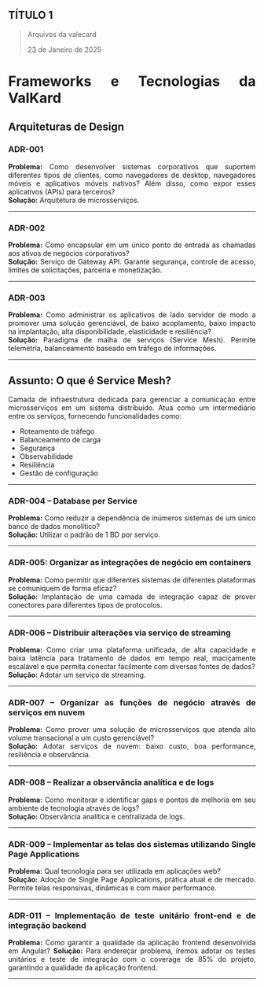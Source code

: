 <div align='justify'>

## TÍTULO 1

>Arquivos da valecard
>
>23 de Janeiro de 2025

# Frameworks e Tecnologias da ValKard

## Arquiteturas de Design

### **ADR-001**

**Problema:** Como desenvolver sistemas corporativos que suportem diferentes tipos de clientes, como navegadores de desktop, navegadores móveis e aplicativos móveis nativos? Além disso, como expor esses aplicativos (APIs) para terceiros?  
**Solução:** Arquitetura de microsserviços.  

---

### **ADR-002**

**Problema:** Como encapsular em um único ponto de entrada as chamadas aos ativos de negócios corporativos?  
**Solução:** Serviço de Gateway API. Garante segurança, controle de acesso, limites de solicitações, parceria e monetização.  

---

### **ADR-003**

**Problema:** Como administrar os aplicativos de lado servidor de modo a promover uma solução gerenciável, de baixo acoplamento, baixo impacto na implantação, alta disponibilidade, elasticidade e resiliência?  
**Solução:** Paradigma de malha de serviços (Service Mesh). Permite telemetria, balanceamento baseado em tráfego de informações.  

---

## **Assunto: O que é Service Mesh?**

Camada de infraestrutura dedicada para gerenciar a comunicação entre microsserviços em um sistema distribuído. Atua como um intermediário entre os serviços, fornecendo funcionalidades como:  

- Roteamento de tráfego  
- Balanceamento de carga  
- Segurança  
- Observabilidade  
- Resiliência  
- Gestão de configuração  

---

### **ADR-004 – Database per Service**

**Problema:** Como reduzir a dependência de inúmeros sistemas de um único banco de dados monolítico?  
**Solução:** Utilizar o padrão de 1 BD por serviço.  

---

### **ADR-005: Organizar as integrações de negócio em containers**

**Problema:** Como permitir que diferentes sistemas de diferentes plataformas se comuniquem de forma eficaz?  
**Solução:** Implantação de uma camada de integração capaz de prover conectores para diferentes tipos de protocolos.  

---

### **ADR-006 – Distribuir alterações via serviço de streaming**

**Problema:** Como criar uma plataforma unificada, de alta capacidade e baixa latência para tratamento de dados em tempo real, maciçamente escalável e que permita conectar facilmente com diversas fontes de dados?  
**Solução:** Adotar um serviço de streaming.  

---

### **ADR-007 – Organizar as funções de negócio através de serviços em nuvem**

**Problema:** Como prover uma solução de microsserviços que atenda alto volume transacional a um custo gerenciável?  
**Solução:** Adotar serviços de nuvem: baixo custo, boa performance, resiliência e observância.  

---

### **ADR-008 – Realizar a observância analítica e de logs**

**Problema:** Como monitorar e identificar gaps e pontos de melhoria em seu ambiente de tecnologia através de logs?  
**Solução:** Observância analítica e centralizada de logs.  

---

### **ADR-009 – Implementar as telas dos sistemas utilizando Single Page Applications**

**Problema:** Qual tecnologia para ser utilizada em aplicações web?  
**Solução:** Adoção de Single Page Applications, prática atual e de mercado. Permite telas responsivas, dinâmicas e com maior performance.  

---

### **ADR-011 – Implementação de teste unitário front-end e de integração backend**

**Problema:** Como garantir a qualidade da aplicação frontend desenvolvida em Angular?
**Solução:** Para endereçar problema, iremos adotar os testes unitários e teste de integração com o coverage de 85% do projeto, garantindo a qualidade da aplicação frontend.

---


</div>